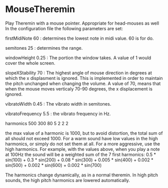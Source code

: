 # MouseTheremin
Play Theremin with a mouse pointer. Appropriate for head-mouses as well
In the configuration file the following parameters are set:

firstMidiNote 60 : determines the lowest note in midi value. 60 is for do.

semitones 25 : determines the range.

windowHeight 0.25 : The portion the window takes. A value of 1 would cover the whole screen.

slopeXStability 70 : The highest angle of mouse direction in degrees at which the x displasment is ignored. This is implemented in order to maintain the pitch unchanged when changing the volume. A value of 70, means that when the mouse moves verticaly 70-90 degrees, the x displacement is ignored.

vibratoWidth 0.45 : The vibrato width in semitones.

vibratoFrequency 5.5 : the vibrato frequency in Hz.

harmonics 500 300 80 5 2 2 2 

the max value of a harmonic is 1000, but to avoid distortion, the total sum of all should not exceed 1000. For a warm sound have low values in the high harmonics, or simply do not set them at all. For a more aggressive, use the high harmonics.
For example, with the values above, when you play a note at 100Hz the sound will be a weighted sum of the 7 first harmonics:
0.5 * sin(100) + 0.3 * sin(200) + 0.08 * sin(300) + 0.005 * sin(400) + 0.002 * sin(500) + 0.002 * sin(600) + 0.002 * sin(700)

The harmonics change dynamically, as in a normal theremin. In high pitch sounds, the high pitch harmonics are lowered automatically.
